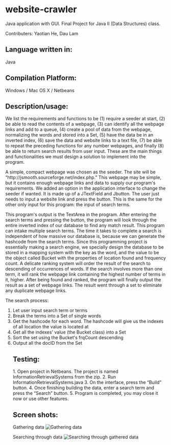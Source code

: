 # website-crawler
Java application with GUI. Final Project for Java II (Data Structures) class.

Contributers: Yaotian He, Dau Lam

<h2>Language written in:</h2> 
<p>Java</p>

<h2>Compilation Platform:</h2>
<p>Windows / Mac OS X / Netbeans</p>

<h2>Description/usage:</h2>
<p>We list the requirements and functions to be (1) require a seeder at start, (2) be able to read the contents of a webpage, (3) can identify all the webpage links and add to a queue, (4) create a pool of data from the webpage, normalizing the words and stored into a Set, (5) have the data be in an inverted index, (6) save the data and website links to a text file, (7) be able to repeat the preceding functions for any number webpages, and finally (8) be able to return search results from user input. These are the main things and functionalities we must design a solution to implement into the program.</p>
<p>A simple, compact webpage was chosen as the seeder. The site will be “http://jsmooth.sourceforge.net/index.php.” This webpage may be simple, but it contains enough webpage links and data to supply our program's requirements. We added an option in the application interface to change the seeder if wanted. It is made up of a JTextField and Jbutton. The user just needs to input a website link and press the button. This is the same for the other only input for this program: the input of search terms. </p>
<p>This program's output is the TextArea in the program. After entering the search terms and pressing the button, the program will look through the entire inverted index of our database to find any match result. This program can intake multiple search terms. The time it takes to complete a search is independent of how massive our database is, because we can generate the hashcode from the search terms. Since this programming project is essentially making a search engine, we specially design the database to be stored in a mapping system with the key as the word, and the value to be the object called Bucket with the properties of location found and frequency count. A delicate ranking system will order the result of the search to descending of occurrences of words. If the search involves more than one term, it will rank the webpage link containing the highest number of terms in it, higher.  After being found and ranked, the program will finally output the result as a set of webpage links. The result went through a set to eliminate any duplicate webpage links.</p>
<p>The search process:	
	<ol><li>Let user input search term or terms</li>
		<li>Break the terms into a Set of single words</li>
		<li>Get the hashcode for each word. The hashcode will give us the indexes of all location the value is located at</li>
		<li>Get all the indexes' value (the Bucket class) into a Set</li>
		<li>Sort the set using the Bucket's frqCount descending</li>
		<li>Output all the docID from the Set</li>
</p>

<h2>Testing:</h2>
1.  Open project in Netbeans. The project is named InformationRetrievalSystems from the zip.
2.	Run InformationRetrievalSystems.java
3.	On the interface, press the “Build” button.
4.	Once finishing building the data, enter a search term and press the “Search” button. 
5.	Program is completed, you may close it now or use other features.

<h2>Screen shots:</h2>
<p>Gathering data <img src="" alt="Gathering data"></p>
<p>Searching through data <img src="" alt="Searching through gathered data"></p>